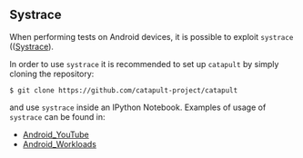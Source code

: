 ## Systrace

When performing tests on Android devices, it is possible to exploit `systrace` (([Systrace](https://developer.android.com/studio/profile/systrace-commandline.html)).

In order to use `systrace` it is recommended to set up `catapult` by simply cloning the repository:

    $ git clone https://github.com/catapult-project/catapult

and use `systrace` inside an IPython Notebook. Examples of usage of `systrace` can be found in:

* [Android_YouTube](https://github.com/ARM-software/lisa/blob/master/ipynb/android/workloads/Android_Workloads.ipynb)
* [Android_Workloads](https://github.com/ARM-software/lisa/blob/master/ipynb/android/Android_Workloads.ipynb)